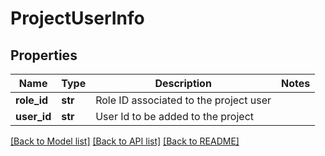 # ProjectUserInfo

## Properties
Name | Type | Description | Notes
------------ | ------------- | ------------- | -------------
**role_id** | **str** | Role ID associated to the project user | 
**user_id** | **str** | User Id to be added to the project | 

[[Back to Model list]](../README.md#documentation-for-models) [[Back to API list]](../README.md#documentation-for-api-endpoints) [[Back to README]](../README.md)


